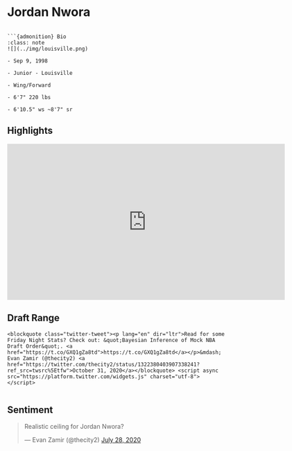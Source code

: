 Jordan Nwora
===
```{image} ../img/jordan_nwora.jpg
```

```{margin}
```{admonition} Bio
:class: note
![](../img/louisville.png)

- Sep 9, 1998

- Junior - Louisville

- Wing/Forward

- 6'7" 220 lbs

- 6'10.5" ws ~8'7" sr
```

## Highlights
<iframe width="640" height="360" src="https://www.youtube.com/embed/8Bu6aYgjPFk" frameborder="0" allow="accelerometer; autoplay; encrypted-media; gyroscope; picture-in-picture" allowfullscreen></iframe>

## Draft Range
```{margin}
<blockquote class="twitter-tweet"><p lang="en" dir="ltr">Read for some Friday Night Stats? Check out: &quot;Bayesian Inference of Mock NBA Draft Order&quot;. <a href="https://t.co/GXQ1gZa8td">https://t.co/GXQ1gZa8td</a></p>&mdash; Evan Zamir (@thecity2) <a href="https://twitter.com/thecity2/status/1322380403907338241?ref_src=twsrc%5Etfw">October 31, 2020</a></blockquote> <script async src="https://platform.twitter.com/widgets.js" charset="utf-8"></script>
```

```{image} ../plrange/jordan_nwora.png
```

## Sentiment

<blockquote class="twitter-tweet"><p lang="en" dir="ltr">Realistic ceiling for Jordan Nwora?</p>&mdash; Evan Zamir (@thecity2) <a href="https://twitter.com/thecity2/status/1288146889108422657?ref_src=twsrc%5Etfw">July 28, 2020</a></blockquote> <script async src="https://platform.twitter.com/widgets.js" charset="utf-8"></script>